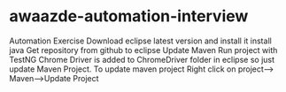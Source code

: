 # awaazde-automation-interview
Automation Exercise
Download eclipse latest version and install it
install java 
Get repository from github to eclipse
Update Maven
Run project with TestNG
Chrome Driver is added to ChromeDriver folder in eclipse so just update Maven Project.
To update maven project Right click on project--> Maven-->Update Project
